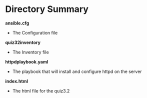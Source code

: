 # Directory Summary
  
**ansible.cfg**
* The Configuration file

**quiz32inventory**
* The Inventory file

**httpdplaybook.yaml**
* The playbook that will install and configure httpd on the server

**index.html**
* The html file for the quiz3.2
